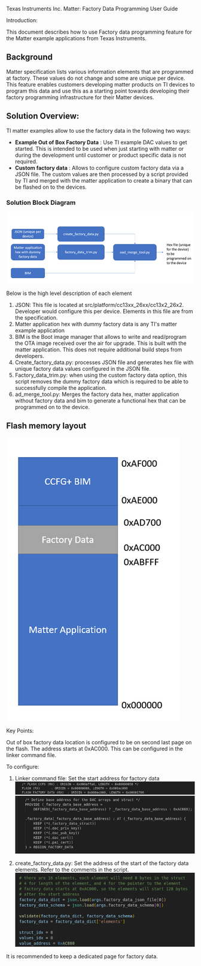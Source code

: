 Texas Instruments Inc. Matter: Factory Data Programming User Guide

Introduction:

This document describes how to use Factory data programming feature for the
Matter example applications from Texas Instruments.

## Background

Matter specification lists various information elements that are programmed at
factory. These values do not change and some are unique per device. This feature
enables customers developing matter products on TI devices to program this data
and use this as a starting point towards developing their factory programming
infrastructure for their Matter devices.

## Solution Overview:

TI matter examples allow to use the factory data in the following two ways:

-   **Example Out of Box Factory Data** : Use TI example DAC values to get
    started. This is intended to be used when just starting with matter or
    during the development until customer or product specific data is not
    required.
-   **Custom factory data** : Allows to configure custom factory data via a JSON
    file. The custom values are then processed by a script provided by TI and
    merged with the matter application to create a binary that can be flashed on
    to the devices.

### Solution Block Diagram

![Block Diagram](../../images/ti_factory_data_flow_chart.png)

Below is the high level description of each element

1. JSON: This file is located at src/platform/cc13xx_26xx/cc13x2_26x2. Developer
   would configure this per device. Elements in this file are from the
   specification.
2. Matter application hex with dummy factory data is any TI's matter example
   application
3. BIM is the Boot image manager that allows to write and read/program the OTA
   image received over the air for upgrade. This is built with the matter
   application. This does not require additional build steps from developers.
4. Create_factory_data.py: processes JSON file and generates hex file with
   unique factory data values configured in the JSON file.
5. Factory_data_trim.py: when using the custom factory data option, this script
   removes the dummy factory data which is required to be able to successfully
   compile the application.
6. ad_merge_tool.py: Merges the factory data hex, matter application without
   factory data and bim to generate a functional hex that can be programmed on
   to the device.

## Flash memory layout

![Memory Layout](../../images/ti_factory_data_memory_map.png)

Key Points:

Out of box factory data location is configured to be on second last page on the
flash. The address starts at 0xAC000. This can be configured in the linker
command file.

To configure:

1. Linker command file: Set the start address for factory data
   ![Linker snippet 1](../../images/ti_linker_factory_data_1.png)
   ![Linker snippet 2](../../images/ti_linker_factory_data_2.png)

2. create_factory_data.py: Set the address of the start of the factory data
   elements. Refer to the comments in the script.
   ![Factory Data creation script](../../images/ti_factory_data_mem_address_script.png)

It is recommended to keep a dedicated page for factory data.
